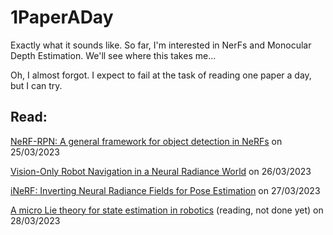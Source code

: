 # 1PaperADay

Exactly what it sounds like. So far, I'm interested in NerFs and Monocular Depth Estimation. We'll see where this takes me...

Oh, I almost forgot. I expect to fail at the task of reading one paper a day, but I can try. 

## Read:

[NeRF-RPN: A general framework for object detection in NeRFs](https://arxiv.org/abs/2211.11646) on 25/03/2023


[Vision-Only Robot Navigation in a Neural Radiance World](https://arxiv.org/pdf/2110.00168.pdf) on 26/03/2023

[iNeRF: Inverting Neural Radiance Fields for Pose Estimation](https://arxiv.org/pdf/2012.05877.pdf) on 27/03/2023

[A micro Lie theory for state estimation in robotics](https://arxiv.org/pdf/1812.01537.pdf) (reading, not done yet) on 28/03/2023
